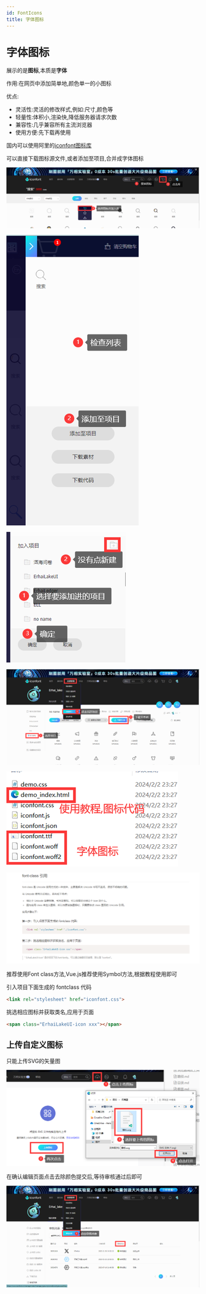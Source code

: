 ```yaml
---
id: FontIcons
title: 字体图标
---
```


# 字体图标

展示的是**图标**,本质是**字体**

作用:在网页中添加简单地,颜色单一的小图标

优点:

* 灵活性:灵活的修改样式,例如:尺寸,颜色等
* 轻量性:体积小,渲染快,降低服务器请求次数
* 兼容性:几乎兼容所有主流浏览器
* 使用方便:先下载再使用

国内可以使用阿里的[iconfont图标库](//www.iconfont.cn)

可以直接下载图标源文件,或者添加至项目,合并成字体图标

![afaea0527bd47837a80efbf6e6be28f9619ec581](Assets/afaea0527bd47837a80efbf6e6be28f9619ec581.png)

![e6024fbbd747425c7cea785b5c5ef41633ce84c4](Assets/e6024fbbd747425c7cea785b5c5ef41633ce84c4.png)

![37096ce964c9170584a1901a6f5a36e100dbf58d](Assets/37096ce964c9170584a1901a6f5a36e100dbf58d.png)

![c012edad5bcf96c0e6856ff03d2bf5ec3f2aea9c](Assets/c012edad5bcf96c0e6856ff03d2bf5ec3f2aea9c.png)

![30426851c6ead83bc207f0c4c36dbba44845c5b6](Assets/30426851c6ead83bc207f0c4c36dbba44845c5b6.png)

![6b5cbadcd9e4b2aaac2fa4ab4beba76d9eaf0362](Assets/6b5cbadcd9e4b2aaac2fa4ab4beba76d9eaf0362.png)

推荐使用Font class方法,Vue.js推荐使用Symbol方法,根据教程使用即可

引入项目下面生成的 fontclass 代码

```html showLineNumbers
<link rel="stylesheet" href="iconfont.css">
```

挑选相应图标并获取类名,应用于页面

```html showLineNumbers
<span class="ErhaiLakeUI-icon xxx"></span>
```

## 上传自定义图标

只能上传SVG的矢量图

![3e53bf8df2a57157f2096d6894e3ffc7281a7d16](Assets/3e53bf8df2a57157f2096d6894e3ffc7281a7d16.png)

在确认编辑页面点击去除颜色提交后,等待审核通过后即可

![21401abec17f7b3cb42af10b86bf24e1ae869b32](Assets/21401abec17f7b3cb42af10b86bf24e1ae869b32.png)
